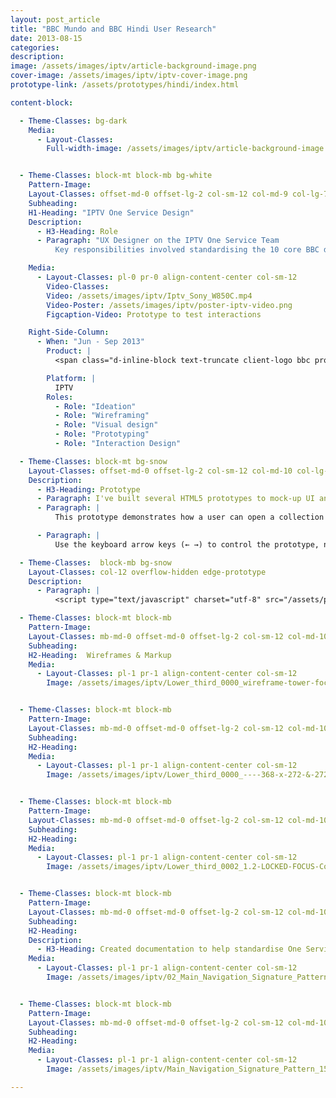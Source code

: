 ```yaml
---
layout: post_article
title: "BBC Mundo and BBC Hindi User Research"
date: 2013-08-15
categories:
description:
image: /assets/images/iptv/article-background-image.png
cover-image: /assets/images/iptv/iptv-cover-image.png
prototype-link: /assets/prototypes/hindi/index.html

content-block:

  - Theme-Classes: bg-dark
    Media:
      - Layout-Classes:
        Full-width-image: /assets/images/iptv/article-background-image.png


  - Theme-Classes: block-mt block-mb bg-white
    Pattern-Image:
    Layout-Classes: offset-md-0 offset-lg-2 col-sm-12 col-md-9 col-lg-7 col-xl-6 mb-md-5
    Subheading:
    H1-Heading: "IPTV One Service Design"
    Description:
      - H3-Heading: Role
      - Paragraph: "UX Designer on the IPTV One Service Team
          Key responsibilities involved standardising the 10 core BBC design patterns across Connected Red Button, iPlayer, Sport and News. Communicating with designers across products to ensure designs are inline with the IPTV One Service Strategy. Prototyping complex user journeys and interactions using Flash and mainly Adobe Edge to work with 5-point navigation controls."

    Media:
      - Layout-Classes: pl-0 pr-0 align-content-center col-sm-12
        Video-Classes:
        Video: /assets/images/iptv/Iptv_Sony_W850C.mp4
        Video-Poster: /assets/images/iptv/poster-iptv-video.png
        Figcaption-Video: Prototype to test interactions

    Right-Side-Column:
      - When: "Jun - Sep 2013"
        Product: |
          <span class="d-inline-block text-truncate client-logo bbc product-name">One Service Design</span>

        Platform: |
          IPTV
        Roles:
          - Role: "Ideation"
          - Role: "Wireframing"
          - Role: "Visual design"
          - Role: "Prototyping"
          - Role: "Interaction Design"

  - Theme-Classes: block-mt bg-snow
    Layout-Classes: offset-md-0 offset-lg-2 col-sm-12 col-md-10 col-lg-7 col-xl-6
    Description:
      - H3-Heading: Prototype
      - Paragraph: I've built several HTML5 prototypes to mock-up UI animations, and to help visualise how users would interact with the concepts using a remote control.
      - Paragraph: |
          This prototype demonstrates how a user can open a collection of items highlighted by the presence of a Series Stack icon <svg width="16" height="16" viewBox="0 0 32 32" xmlns="http://www.w3.org/2000/svg"><path d="M4 6V4h24v24h-2V6H4zm4-6h24v24h-2V2H8V0zM0 32V8.001h24V32H0zm4-20h16v16H4V12z" fill="#000" fill-rule="evenodd"/></svg>

      - Paragraph: |
          Use the keyboard arrow keys (← →) to control the prototype, navigate to the item "Call The Midwife" and hit the space bar.

  - Theme-Classes:  block-mb bg-snow
    Layout-Classes: col-12 overflow-hidden edge-prototype
    Description:
      - Paragraph: |
          <script type="text/javascript" charset="utf-8" src="/assets/prototypes/iptv/13v_lower3rd_fading_stream/13v_lower_3rd_edgePreload.js"></script><style> .edgeLoad-lower_third { visibility:hidden; }</style><div id="Stage" class="lower_third"></div><script>window.onkeydown = function(e) {if (e.keyCode == 32 && e.target == document.body) {e.preventDefault();}};</script>

  - Theme-Classes: block-mt block-mb
    Pattern-Image:
    Layout-Classes: mb-md-0 offset-md-0 offset-lg-2 col-sm-12 col-md-10 col-lg-4 col-xl-4 paragraph-decor
    Subheading:
    H2-Heading:  Wireframes & Markup
    Media:
      - Layout-Classes: pl-1 pr-1 align-content-center col-sm-12
        Image: /assets/images/iptv/Lower_third_0000_wireframe-tower-focus.png


  - Theme-Classes: block-mt block-mb
    Pattern-Image:
    Layout-Classes: mb-md-0 offset-md-0 offset-lg-2 col-sm-12 col-md-10 col-lg-4 col-xl-4 paragraph-decor
    Subheading:
    H2-Heading:
    Media:
      - Layout-Classes: pl-1 pr-1 align-content-center col-sm-12
        Image: /assets/images/iptv/Lower_third_0000_----368-x-272-&-272x212-Collections----.png


  - Theme-Classes: block-mt block-mb
    Pattern-Image:
    Layout-Classes: mb-md-0 offset-md-0 offset-lg-2 col-sm-12 col-md-10 col-lg-4 col-xl-4 paragraph-decor
    Subheading:
    H2-Heading:
    Media:
      - Layout-Classes: pl-1 pr-1 align-content-center col-sm-12
        Image: /assets/images/iptv/Lower_third_0002_1.2-LOCKED-FOCUS-Collections-Vertical-Carousel.png


  - Theme-Classes: block-mt block-mb
    Pattern-Image:
    Layout-Classes: mb-md-0 offset-md-0 offset-lg-2 col-sm-12 col-md-10 col-lg-4 col-xl-4 paragraph-decor
    Subheading:
    H2-Heading:
    Description:
      - H3-Heading: Created documentation to help standardise One Service IPTV Signature Patterns
    Media:
      - Layout-Classes: pl-1 pr-1 align-content-center col-sm-12
        Image: /assets/images/iptv/02_Main_Navigation_Signature_Pattern_150813_v1.jpg


  - Theme-Classes: block-mt block-mb
    Pattern-Image:
    Layout-Classes: mb-md-0 offset-md-0 offset-lg-2 col-sm-12 col-md-10 col-lg-4 col-xl-4 paragraph-decor
    Subheading:
    H2-Heading:
    Media:
      - Layout-Classes: pl-1 pr-1 align-content-center col-sm-12
        Image: /assets/images/iptv/Main_Navigation_Signature_Pattern_150813_v1.jpg

---
```

